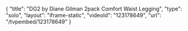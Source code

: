{
    "title": "DG2 by Diane Gilman 2pack Comfort Waist Legging",
    "type": "solo",
    "layout": "iframe-static",
    "videoId": "123178649",
    "url": "\/tvpembed\/123178649"
}